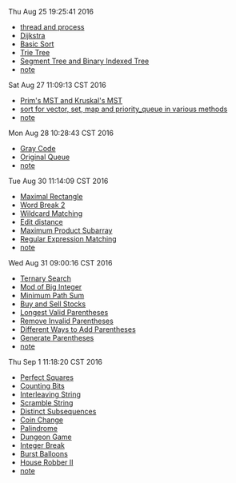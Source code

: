 Thu Aug 25 19:25:41 2016
 - [thread and process](http://blog.csdn.net/morewindows/article/details/7392749)
 - [Dijkstra](http://www.geeksforgeeks.org/greedy-algorithms-set-6-dtras-shortest-path-algorithm/)
 - [Basic Sort](http://lhearen.top/2016/07/18/Basic-Sort/#)
 - [Trie Tree](http://lhearen.top/2016/08/25/Word-Search/#more)
 - [Segment Tree and Binary Indexed Tree](http://lhearen.top/2016/08/25/Range-Sum-Query/#more)
 - [note](notes/20160825.md)


Sat Aug 27 11:09:13 CST 2016
 - [Prim's MST and Kruskal's MST](http://lhearen.top/2016/08/26/Minimum-Spanning-Tree/#more)
 - [sort for vector, set, map and priority_queue in various methods](http://lhearen.top/2016/08/27/Sort-for-Built-in-Containers/)
 - [note](notes/20160827.md)


Mon Aug 28 10:28:43 CST 2016
 - [Gray Code](http://lhearen.top/2016/08/28/Original-Queue/#more)
 - [Original Queue](http://lhearen.top/2016/08/28/Original-Queue/#more)
 - [note](notes/20160828.md)


Tue Aug 30 11:14:09 CST 2016
 - [Maximal Rectangle](http://lhearen.top/2016/08/29/Maximal-Rectangle/#more)
 - [Word Break 2](http://lhearen.top/2016/08/29/Maximal-Rectangle/#more)
 - [Wildcard Matching](http://lhearen.top/2016/08/30/Wildcard-Matching/)
 - [Edit distance](http://lhearen.top/2016/08/29/Edit-Distance/)
 - [Maximum Product Subarray](http://lhearen.top/2016/08/29/Maximum-Product-Subarray/)
 - [Regular Expression Matching](http://lhearen.top/2016/08/29/Regular-Expression-Matching/)
 - [note](notes/20160830.md)

Wed Aug 31 09:00:16 CST 2016
 - [Ternary Search](http://lhearen.top/2016/08/30/Ternary-Search/)
 - [Mod of Big Integer](http://lhearen.top/2016/08/30/Mod-of-Big-Integer/)
 - [Minimum Path Sum](http://lhearen.top/2016/08/31/Minimum-Path-Sum/#more)
 - [Buy and Sell Stocks](http://lhearen.top/2016/07/27/Buy-and-Sell-Stocks/)
 - [Longest Valid Parentheses](http://lhearen.top/2016/08/31/Longest-Valid-Parentheses/)
 - [Remove Invalid Parentheses](http://lhearen.top/2016/08/31/Remove-Invalid-Parentheses/)
 - [Different Ways to Add Parentheses](http://lhearen.top/2016/07/14/Different-Ways-to-Add-Parentheses/)
 - [Generate Parentheses](http://lhearen.top/2016/08/31/Generate-Parentheses/)
 - [note](notes/20160831.md)


Thu Sep  1 11:18:20 CST 2016
 - [Perfect Squares](http://lhearen.top/2016/09/01/Perfect-Squares/)
 - [Counting Bits](http://lhearen.top/2016/09/01/Counting-Bits/)
 - [Interleaving String](http://lhearen.top/2016/09/01/Interleaving-String/)
 - [Scramble String](http://lhearen.top/2016/09/01/Scramble-String/)
 - [Distinct Subsequences](http://lhearen.top/2016/09/01/Distinct-Subsequences/)
 - [Coin Change](http://lhearen.top/2016/09/01/Coin-Change/)
 - [Palindrome](http://lhearen.top/2016/08/03/Palindrome/)
 - [Dungeon Game](http://lhearen.top/2016/08/19/Dungeon-Game/)
 - [Integer Break](http://lhearen.top/2016/09/01/Integer-Break/)
 - [Burst Balloons](http://lhearen.top/2016/09/01/Burst-Balloons/#more)
 - [House Robber II](http://lhearen.top/2016/09/01/House-Robber-II/)
 - [note](notes/20160901.md)
